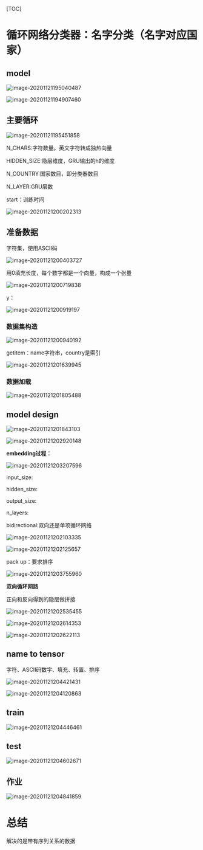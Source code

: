 [TOC]



# 循环网络分类器：名字分类（名字对应国家）



## model

![image-20201121195040487](images/image-20201121195040487.png)



![image-20201121194907460](images/image-20201121194907460.png)



## 主要循环

![image-20201121195451858](images/image-20201121195451858.png)

N_CHARS:字符数量。英文字符转成独热向量

HIDDEN_SIZE:隐层维度，GRU输出的h的维度

N_COUNTRY:国家数目，即分类器数目

N_LAYER:GRU层数



start：训练时间

![image-20201121200202313](images/image-20201121200202313.png)



## 准备数据

字符集，使用ASCII码

![image-20201121200403727](images/image-20201121200403727.png)

用0填充长度，每个数字都是一个向量，构成一个张量

![image-20201121200719838](images/image-20201121200719838.png)

y：

![image-20201121200919197](images/image-20201121200919197.png)

### 数据集构造

![image-20201121200940192](images/image-20201121200940192.png)

getitem：name字符串，country是索引



![image-20201121201639945](images/image-20201121201639945.png)

### 数据加载

![image-20201121201805488](images/image-20201121201805488.png)



## model design

![image-20201121201843103](images/image-20201121201843103.png)

![image-20201121202920148](images/image-20201121202920148.png)

**embedding过程：**

![image-20201121203207596](images/image-20201121203207596.png)

input_size:

hidden_size:

output_size:

n_layers:

bidirectional:双向还是单项循环网络

![image-20201121202103335](images/image-20201121202103335.png)



![image-20201121202125657](images/image-20201121202125657.png)



pack up：要求排序

![image-20201121203755960](images/image-20201121203755960.png)







**双向循环网路**

正向和反向得到的隐层做拼接

![image-20201121202535455](images/image-20201121202535455.png)



![image-20201121202614353](images/image-20201121202614353.png)

![image-20201121202622113](images/image-20201121202622113.png)





## name to tensor

字符、ASCII码数字、填充、转置、排序

![image-20201121204421431](images/image-20201121204421431.png)

![image-20201121204120863](images/image-20201121204120863.png)



## train

![image-20201121204446461](images/image-20201121204446461.png)



## test

![image-20201121204602671](images/image-20201121204602671.png)



## 作业

![image-20201121204841859](images/image-20201121204841859.png)





# 总结

解决的是带有序列关系的数据